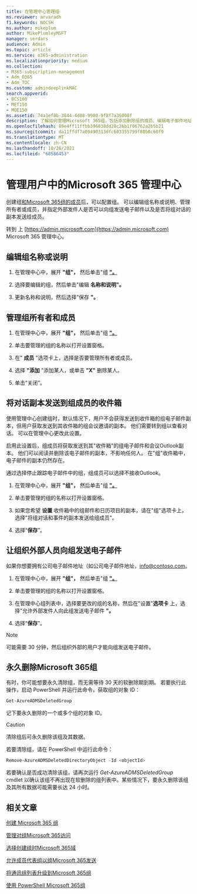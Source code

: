```yaml
---
title: 在管理中心管理组
ms.reviewer: arvaradh
f1.keywords: NOCSH
ms.author: mikeplum
author: MikePlumleyMSFT
manager: serdars
audience: Admin
ms.topic: article
ms.service: o365-administration
ms.localizationpriority: medium
ms.collection:
- M365-subscription-management
- Adm_O365
- Adm_TOC
ms.custom: admindeeplinkMAC
search.appverid:
- BCS160
- MET150
- MOE150
ms.assetid: 74a1ef8b-3844-4d08-9980-9f8f7a36000f
description: 了解如何管理Microsoft 365组，包括添加删除组的成员、编辑电子邮件地址、组名称或说明，以及自定义组的工作方式。
ms.openlocfilehash: 89e4ff11ffbb396038dd28c26b1f06762a2b5b21
ms.sourcegitcommit: da11ffdf7a09490313dfc603355799f80b0c60f9
ms.translationtype: MT
ms.contentlocale: zh-CN
ms.lasthandoff: 10/26/2021
ms.locfileid: "60586453"
---
```

# <a name="manage-a-group-in-the-microsoft-365-admin-center"></a>管理用户中的Microsoft 365 管理中心

创建组[和Microsoft 365组的成员](create-groups.md)后，可以配置组。 可以编辑组名称或说明、管理所有者或成员，并指定外部发件人是否可以向组发送电子邮件以及是否将组对话的副本发送给成员。

转到 上 [https://admin.microsoft.com](https://admin.microsoft.com) Microsoft 365 管理中心。

## <a name="edit-the-group-name-or-description"></a>编辑组名称或说明

1. 在管理中心中，展开 **"组"，** 然后单击"组 <a href="https://go.microsoft.com/fwlink/p/?linkid=2052855" target="_blank">**"。**</a>

2. 选择要编辑的组，然后单击"编辑 **名称和说明"。**

3. 更新名称和说明，然后选择"保存 **"。**

## <a name="manage-group-owners-and-members"></a>管理组所有者和成员

1. 在管理中心中，展开 **"组"，** 然后单击"组 <a href="https://go.microsoft.com/fwlink/p/?linkid=2052855" target="_blank">**"。**</a>

2. 单击要管理的组的名称以打开设置窗格。

3. 在" **成员** "选项卡上，选择是否要管理所有者或成员。

4. 选择 **"添加** "添加某人，或单击 **"X"** 删除某人。

5. 单击“关闭”。

## <a name="send-copies-of-conversations-to-group-members-inboxes"></a>将对话副本发送到组成员的收件箱
  
使用管理中心创建组时，默认情况下，用户不会获得发送到收件箱的组电子邮件副本，但用户获取发送到其收件箱的组会议邀请的副本。 他们需要转到组以查看对话。 可以在管理中心更改此设置。

启用此设置后，组成员将获取发送到其"收件箱"的组电子邮件和会议Outlook副本。 他们可以阅读并删除该电子邮件的副本，不影响任何人。 在"组"收件箱中，电子邮件的副本仍然存在。

通过选择停止跟踪电子邮件中的组，组成员可以选择不接收Outlook。

1. 在管理中心中，展开 **"组"，** 然后单击"组 <a href="https://go.microsoft.com/fwlink/p/?linkid=2052855" target="_blank">**"。**</a>

2. 单击要管理的组的名称以打开设置窗格。

3. 如果您希望 **设置** 收件箱中的组邮件和日历项目的副本，请在"组"选项卡上，选择"将组对话和事件的副本发送给组成员"。

4. 选择“**保存**”。

## <a name="let-people-outside-the-organization-email-the-group"></a>让组织外部人员向组发送电子邮件

如果你想要拥有公司电子邮件地址（如公司电子邮件地址，info@contoso.com。
 
1. 在管理中心中，展开 **"组"，** 然后单击"组 <a href="https://go.microsoft.com/fwlink/p/?linkid=2052855" target="_blank">**"。**</a>

2. 单击要管理的组的名称以打开设置窗格。

3. 在管理中心组列表中，选择要更改的组的名称，然后在"设置"**选项卡** 上，选择"允许外部发件人向此组发送电子邮件 **"。**
    
4. 选择“**保存**”。

> [!NOTE]
> 可能需要 30 分钟，然后组织外部的用户才能向组发送电子邮件。

## <a name="permanently-delete-a-microsoft-365-group"></a>永久删除Microsoft 365组

有时，你可能想要永久清除组，而无需等待 30 天的软删除期到期。 若要执行此操作，启动 PowerShell 并运行此命令，获取组的对象 ID：
 
 ```powershell
Get-AzureADMSDeletedGroup
```

记下要永久删除的一个或多个组的对象 ID。
  
> [!CAUTION]
> 清除组后可永久删除该组及其数据。 
  
若要清除组，请在 PowerShell 中运行此命令：

```powershell
Remove-AzureADMSDeletedDirectoryObject -Id <objectId>
```

若要确认是否成功清除该组，请再次运行  *Get-AzureADMSDeletedGroup*  cmdlet 以确认该组不再出现在软删除的组列表中。某些情况下，要永久删除该组及其所有数据可能需要长达 24 小时。 
  
## <a name="related-articles"></a>相关文章

[创建 Microsoft 365 组](create-groups.md)

[管理对组Microsoft 365访问](https://support.microsoft.com/office/bfc7a840-868f-4fd6-a390-f347bf51aff6)

[选择创建组时Microsoft 365域](../../solutions/choose-domain-to-create-groups.md)

[允许成员代表组以组Microsoft 365发送](../../solutions/allow-members-to-send-as-or-send-on-behalf-of-group.md)

[将通讯组列表升级到Microsoft 365组](../manage/upgrade-distribution-lists.md)

[使用 PowerShell Microsoft 365组](../../enterprise/manage-microsoft-365-groups-with-powershell.md)
